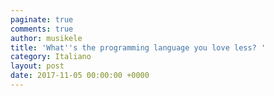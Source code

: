 ```yaml
---
paginate: true
comments: true
author: musikele
title: 'What''s the programming language you love less? '
category: Italiano
layout: post
date: 2017-11-05 00:00:00 +0000
---
```

